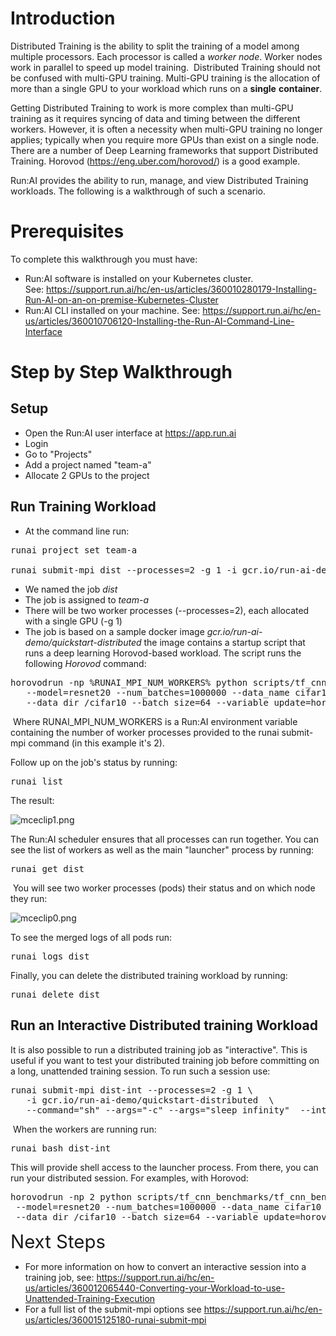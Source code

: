 # Introduction

Distributed Training is the ability to split the training of a model among multiple processors. Each processor is called a _worker node_.&nbsp;Worker nodes work in parallel to speed up model training.&nbsp; Distributed Training should not be confused with multi-GPU training. Multi-GPU training is the allocation of more than a single GPU&nbsp;to your workload which runs on a __single__ __container__.

Getting Distributed Training to work is more complex than multi-GPU training as it requires syncing of data and timing between the different workers. However, it is often a necessity when multi-GPU training no longer applies; typically when you require more GPUs than exist on a single node. There are a number of Deep Learning frameworks that support Distributed Training. Horovod (<https://eng.uber.com/horovod/>) is a good example.

Run:AI provides the ability to run, manage, and view Distributed Training workloads. The following is a walkthrough of such a scenario.

# Prerequisites&nbsp;

To complete this walkthrough you must have:

*   Run:AI software is installed on your Kubernetes cluster. See:&nbsp;<https://support.run.ai/hc/en-us/articles/360010280179-Installing-Run-AI-on-an-on-premise-Kubernetes-Cluster>
*   Run:AI CLI installed on your machine. See:&nbsp;<https://support.run.ai/hc/en-us/articles/360010706120-Installing-the-Run-AI-Command-Line-Interface>

# Step by Step Walkthrough

## Setup

*   Open the Run:AI user interface at<span>&nbsp;</span><https://app.run.ai>
*   Login
*   Go to "Projects"
*   Add a project named "team-a"
*   Allocate 2 GPUs to the project

## Run Training Workload

*   At the command line run:

<pre>runai project set team-a<br/><br/>runai submit-mpi dist --processes=2 -g 1 -i gcr.io/run-ai-demo/quickstart-distributed </pre>

*   We named the job&nbsp;_dist_
*   The job is assigned to<span>&nbsp;</span>_team-a_
*   There will be two worker processes (--processes=2), each allocated with a single GPU (-g 1)
*   The job is based on a sample docker image<span>&nbsp;</span>_gcr.io/run-ai-demo/quickstart-distributed_&nbsp;the image contains a startup script that runs a deep learning Horovod-based workload. The script runs the following _Horovod_ command:

<pre class="c-mrkdwn__pre" data-stringify-type="pre">horovodrun -np %<span>RUNAI_MPI_NUM_WORKERS%</span> python scripts/tf_cnn_benchmarks/tf_cnn_benchmarks.py \<br/>   --model=resnet20 --num_batches=1000000 --data_name cifar10  \<br/>   --data_dir /cifar10 --batch_size=64 --variable_update=horovod</pre>

&nbsp;Where&nbsp;<span>RUNAI\_MPI\_NUM\_WORKERS is a Run:AI environment variable containing the number of worker processes provided to the runai submit-mpi command (in this example it's 2).</span>

Follow up on the job's status by running:

<pre>runai list</pre>

The result:

![mceclip1.png](https://support.run.ai/hc/article_attachments/360014298800/mceclip1.png)

The Run:AI scheduler ensures that all processes can run together. You can see the list of workers as well as the main "launcher" process by running:

<pre>runai get dist </pre>

&nbsp;You will see two worker processes (pods) their status and on which node they run:

![mceclip0.png](https://support.run.ai/hc/article_attachments/360014290699/mceclip0.png)

To see the merged logs of all pods run:

<pre>runai logs dist</pre>

Finally, you can delete the distributed training workload by running:

<pre>runai delete dist</pre>

## Run an Interactive Distributed training Workload

It is also possible to run a distributed training job as "interactive". This is useful if you want to test your distributed training job before committing on a long, unattended training session. To run such a session use:&nbsp;

<pre class="c-mrkdwn__pre" data-stringify-type="pre">runai submit-mpi dist-int --processes=2 -g 1 \ <br/>   -i gcr.io/run-ai-demo/quickstart-distributed  \<br/>   --command="sh" --args="-c" --args="sleep infinity"  --interactive</pre>

&nbsp;When the workers are running run:

<pre>runai bash dist-int</pre>

This will provide shell access to the launcher process. From there, you can run your distributed session. For examples, with Horovod:

<pre>horovodrun -np 2 python scripts/tf_cnn_benchmarks/tf_cnn_benchmarks.py \<br/> --model=resnet20 --num_batches=1000000 --data_name cifar10 \<br/> --data_dir /cifar10 --batch_size=64 --variable_update=horovod</pre>

<span style="font-size: 2.1em; font-family: -apple-system, BlinkMacSystemFont, 'Segoe UI', Helvetica, Arial, sans-serif;">Next Steps</span>

*   For more information on how to convert an interactive session into a training job, see: <https://support.run.ai/hc/en-us/articles/360012065440-Converting-your-Workload-to-use-Unattended-Training-Execution>
*   For a full list of the submit-mpi options see&nbsp;<https://support.run.ai/hc/en-us/articles/360015125180-runai-submit-mpi>&nbsp;

&nbsp;